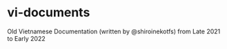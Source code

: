 # vi-documents
Old Vietnamese Documentation (written by @shiroinekotfs) from Late 2021 to Early 2022
